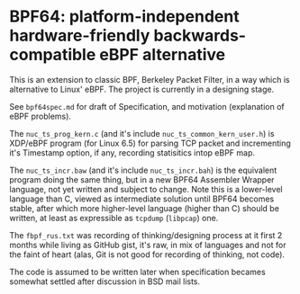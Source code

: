 # BPF64: platform-independent hardware-friendly backwards-compatible eBPF alternative

This is an extension to classic BPF, Berkeley Packet Filter, in a way which is alternative to Linux' eBPF. The project is currently in a designing stage.

See `bpf64spec.md` for draft of Specification, and motivation (explanation of eBPF problems).

The `nuc_ts_prog_kern.c` (and it's include `nuc_ts_common_kern_user.h`) is XDP/eBPF program (for Linux 6.5) for parsing TCP packet and incrementing it's Timestamp option, if any, recording statisitics intop eBPF map.

The `nuc_ts_incr.baw` (and it's include `nuc_ts_incr.bah`) is the equivalent program doing the same thing, but in a new BPF64 Assembler Wrapper language, not yet written and subject to change. Note this is a lower-level language than C, viewed as intermediate solution until BPF64 becomes stable, after which more higher-level language (higher than C) should be written, at least as expressible as `tcpdump` (`libpcap`) one.

The `fbpf_rus.txt` was recording of thinking/designing process at it first 2 months while living as GitHub gist, it's raw, in mix of languages and not for the faint of heart (alas, Git is not good for recording of thinking, not code).

The code is assumed to be written later when specification becames somewhat settled after discussion in BSD mail lists.
